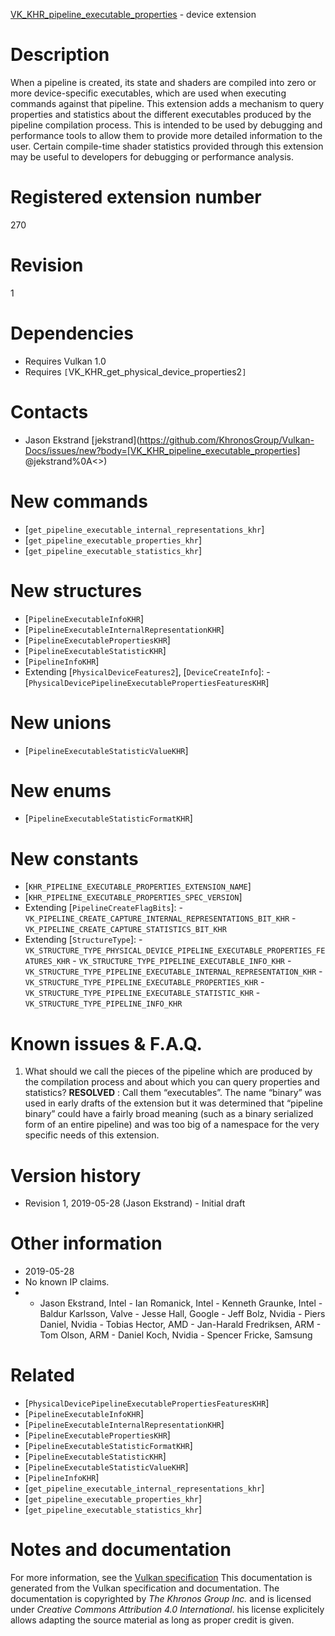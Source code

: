 [VK_KHR_pipeline_executable_properties](https://www.khronos.org/registry/vulkan/specs/1.3-extensions/man/html/VK_KHR_pipeline_executable_properties.html) - device extension

# Description
When a pipeline is created, its state and shaders are compiled into zero or
more device-specific executables, which are used when executing commands
against that pipeline.
This extension adds a mechanism to query properties and statistics about the
different executables produced by the pipeline compilation process.
This is intended to be used by debugging and performance tools to allow them
to provide more detailed information to the user.
Certain compile-time shader statistics provided through this extension may
be useful to developers for debugging or performance analysis.

# Registered extension number
270

# Revision
1

# Dependencies
- Requires Vulkan 1.0
- Requires `[`VK_KHR_get_physical_device_properties2`]`

# Contacts
- Jason Ekstrand [jekstrand](https://github.com/KhronosGroup/Vulkan-Docs/issues/new?body=[VK_KHR_pipeline_executable_properties] @jekstrand%0A<<Here describe the issue or question you have about the VK_KHR_pipeline_executable_properties extension>>)

# New commands
- [`get_pipeline_executable_internal_representations_khr`]
- [`get_pipeline_executable_properties_khr`]
- [`get_pipeline_executable_statistics_khr`]

# New structures
- [`PipelineExecutableInfoKHR`]
- [`PipelineExecutableInternalRepresentationKHR`]
- [`PipelineExecutablePropertiesKHR`]
- [`PipelineExecutableStatisticKHR`]
- [`PipelineInfoKHR`]
- Extending [`PhysicalDeviceFeatures2`], [`DeviceCreateInfo`]:  - [`PhysicalDevicePipelineExecutablePropertiesFeaturesKHR`]

# New unions
- [`PipelineExecutableStatisticValueKHR`]

# New enums
- [`PipelineExecutableStatisticFormatKHR`]

# New constants
- [`KHR_PIPELINE_EXECUTABLE_PROPERTIES_EXTENSION_NAME`]
- [`KHR_PIPELINE_EXECUTABLE_PROPERTIES_SPEC_VERSION`]
- Extending [`PipelineCreateFlagBits`]:  - `VK_PIPELINE_CREATE_CAPTURE_INTERNAL_REPRESENTATIONS_BIT_KHR`  - `VK_PIPELINE_CREATE_CAPTURE_STATISTICS_BIT_KHR` 
- Extending [`StructureType`]:  - `VK_STRUCTURE_TYPE_PHYSICAL_DEVICE_PIPELINE_EXECUTABLE_PROPERTIES_FEATURES_KHR`  - `VK_STRUCTURE_TYPE_PIPELINE_EXECUTABLE_INFO_KHR`  - `VK_STRUCTURE_TYPE_PIPELINE_EXECUTABLE_INTERNAL_REPRESENTATION_KHR`  - `VK_STRUCTURE_TYPE_PIPELINE_EXECUTABLE_PROPERTIES_KHR`  - `VK_STRUCTURE_TYPE_PIPELINE_EXECUTABLE_STATISTIC_KHR`  - `VK_STRUCTURE_TYPE_PIPELINE_INFO_KHR`

# Known issues & F.A.Q.
1) What should we call the pieces of the pipeline which are produced by the
compilation process and about which you can query properties and statistics? **RESOLVED** : Call them “executables”.
The name “binary” was used in early drafts of the extension but it was
determined that “pipeline binary” could have a fairly broad meaning (such
as a binary serialized form of an entire pipeline) and was too big of a
namespace for the very specific needs of this extension.

# Version history
- Revision 1, 2019-05-28 (Jason Ekstrand)  - Initial draft

# Other information
* 2019-05-28
* No known IP claims.
*   - Jason Ekstrand, Intel  - Ian Romanick, Intel  - Kenneth Graunke, Intel  - Baldur Karlsson, Valve  - Jesse Hall, Google  - Jeff Bolz, Nvidia  - Piers Daniel, Nvidia  - Tobias Hector, AMD  - Jan-Harald Fredriksen, ARM  - Tom Olson, ARM  - Daniel Koch, Nvidia  - Spencer Fricke, Samsung

# Related
- [`PhysicalDevicePipelineExecutablePropertiesFeaturesKHR`]
- [`PipelineExecutableInfoKHR`]
- [`PipelineExecutableInternalRepresentationKHR`]
- [`PipelineExecutablePropertiesKHR`]
- [`PipelineExecutableStatisticFormatKHR`]
- [`PipelineExecutableStatisticKHR`]
- [`PipelineExecutableStatisticValueKHR`]
- [`PipelineInfoKHR`]
- [`get_pipeline_executable_internal_representations_khr`]
- [`get_pipeline_executable_properties_khr`]
- [`get_pipeline_executable_statistics_khr`]

# Notes and documentation
For more information, see the [Vulkan specification](https://www.khronos.org/registry/vulkan/specs/1.3-extensions/html/vkspec.html)
This documentation is generated from the Vulkan specification and documentation.
The documentation is copyrighted by *The Khronos Group Inc.* and is licensed under *Creative Commons Attribution 4.0 International*.
his license explicitely allows adapting the source material as long as proper credit is given.
        